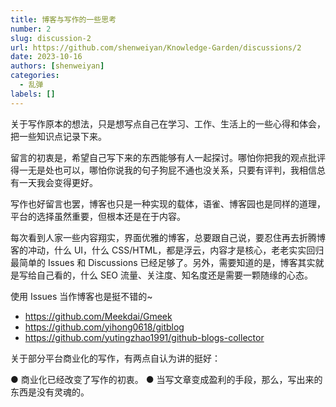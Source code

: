 ```yaml
---
title: 博客与写作的一些思考
number: 2
slug: discussion-2
url: https://github.com/shenweiyan/Knowledge-Garden/discussions/2
date: 2023-10-16
authors: [shenweiyan]
categories: 
  - 乱弹
labels: []
---
```


关于写作原本的想法，只是想写点自己在学习、工作、生活上的一些心得和体会，把一些知识点记录下来。

留言的初衷是，希望自己写下来的东西能够有人一起探讨。哪怕你把我的观点批评得一无是处也可以，哪怕你说我的句子狗屁不通也没关系，只要有评判，我相信总有一天我会变得更好。

写作也好留言也罢，博客也只是一种实现的载体，语雀、博客园也是同样的道理，平台的选择虽然重要，但根本还是在于内容。

每次看到人家一些内容翔实，界面优雅的博客，总要跟自己说，要忍住再去折腾博客的冲动，什么 UI，什么 CSS/HTML，都是浮云，内容才是核心，老老实实回归最简单的 Issues 和 Discussions 已经足够了。另外，需要知道的是，博客其实就是写给自己看的，什么 SEO 流量、关注度、知名度还是需要一颗随缘的心态。

使用 Issues 当作博客也是挺不错的~

- https://github.com/Meekdai/Gmeek
- https://github.com/yihong0618/gitblog
- https://github.com/yutingzhao1991/github-blogs-collector

关于部分平台商业化的写作，有两点自认为讲的挺好：

● 商业化已经改变了写作的初衷。
● 当写文章变成盈利的手段，那么，写出来的东西是没有灵魂的。

<script src="https://giscus.app/client.js"
	data-repo="shenweiyan/Knowledge-Garden"
	data-repo-id="R_kgDOKgxWlg"
	data-mapping="number"
	data-term="2"
	data-reactions-enabled="1"
	data-emit-metadata="0"
	data-input-position="bottom"
	data-theme="light"
	data-lang="zh-CN"
	crossorigin="anonymous"
	async>
</script>
